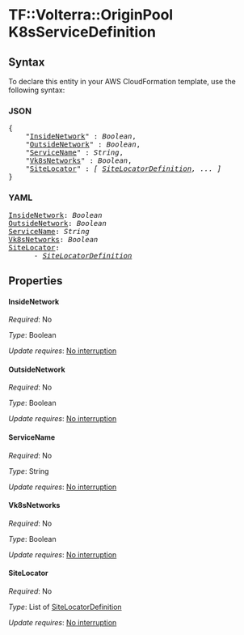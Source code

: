 # TF::Volterra::OriginPool K8sServiceDefinition

## Syntax

To declare this entity in your AWS CloudFormation template, use the following syntax:

### JSON

<pre>
{
    "<a href="#insidenetwork" title="InsideNetwork">InsideNetwork</a>" : <i>Boolean</i>,
    "<a href="#outsidenetwork" title="OutsideNetwork">OutsideNetwork</a>" : <i>Boolean</i>,
    "<a href="#servicename" title="ServiceName">ServiceName</a>" : <i>String</i>,
    "<a href="#vk8snetworks" title="Vk8sNetworks">Vk8sNetworks</a>" : <i>Boolean</i>,
    "<a href="#sitelocator" title="SiteLocator">SiteLocator</a>" : <i>[ <a href="sitelocatordefinition.md">SiteLocatorDefinition</a>, ... ]</i>
}
</pre>

### YAML

<pre>
<a href="#insidenetwork" title="InsideNetwork">InsideNetwork</a>: <i>Boolean</i>
<a href="#outsidenetwork" title="OutsideNetwork">OutsideNetwork</a>: <i>Boolean</i>
<a href="#servicename" title="ServiceName">ServiceName</a>: <i>String</i>
<a href="#vk8snetworks" title="Vk8sNetworks">Vk8sNetworks</a>: <i>Boolean</i>
<a href="#sitelocator" title="SiteLocator">SiteLocator</a>: <i>
      - <a href="sitelocatordefinition.md">SiteLocatorDefinition</a></i>
</pre>

## Properties

#### InsideNetwork

_Required_: No

_Type_: Boolean

_Update requires_: [No interruption](https://docs.aws.amazon.com/AWSCloudFormation/latest/UserGuide/using-cfn-updating-stacks-update-behaviors.html#update-no-interrupt)

#### OutsideNetwork

_Required_: No

_Type_: Boolean

_Update requires_: [No interruption](https://docs.aws.amazon.com/AWSCloudFormation/latest/UserGuide/using-cfn-updating-stacks-update-behaviors.html#update-no-interrupt)

#### ServiceName

_Required_: No

_Type_: String

_Update requires_: [No interruption](https://docs.aws.amazon.com/AWSCloudFormation/latest/UserGuide/using-cfn-updating-stacks-update-behaviors.html#update-no-interrupt)

#### Vk8sNetworks

_Required_: No

_Type_: Boolean

_Update requires_: [No interruption](https://docs.aws.amazon.com/AWSCloudFormation/latest/UserGuide/using-cfn-updating-stacks-update-behaviors.html#update-no-interrupt)

#### SiteLocator

_Required_: No

_Type_: List of <a href="sitelocatordefinition.md">SiteLocatorDefinition</a>

_Update requires_: [No interruption](https://docs.aws.amazon.com/AWSCloudFormation/latest/UserGuide/using-cfn-updating-stacks-update-behaviors.html#update-no-interrupt)


